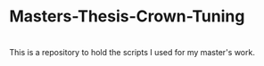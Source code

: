 # Masters-Thesis-Crown-Tuning
#
This is a repository to hold the scripts I used for my master's work.
